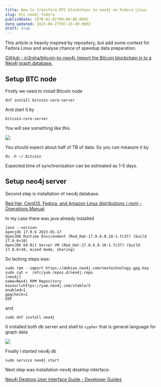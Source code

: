 ```yaml
---
title: How to transform BTC blockchain to neo4j on Fedora Linux
slug: btc-neo4j-fedora
publishDate: 1970-01-01T00:00:00.000Z
date_updated: 2023-04-27T07:25:49.000Z
draft: true
---
```


This article is heavily inspired by repository, but add some context for Fedora Linux and analyse chance of speedup data preparation.

[GitHub - in3rsha/bitcoin-to-neo4j: Import the Bitcoin blockchain in to a Neo4j graph database.](https://github.com/in3rsha/bitcoin-to-neo4j)

## Setup BTC node

Firstly we need to install Bitcoin node

```
dnf install bitcoin-core-server
```

And start it by

```
bitcoin-core-server
```

You will see something like this

![](http://localhost:8484/c8665561-71c4-4336-9923-22980843b17b.avif)

You should expect about half of TB of data. So you can measure it by

```
du -h ~/.bitcoin
```

Expected time of synchronization can be estimated as 1-5 days.

## Setup neo4j server

Second step is installation of neo4j database.

[Red Hat, CentOS, Fedora, and Amazon Linux distributions (.rpm) - Operations Manual](https://neo4j.com/docs/operations-manual/current/installation/linux/rpm/)

In my case there was java already installed

```
java --version
openjdk 17.0.6 2023-01-17
OpenJDK Runtime Environment (Red_Hat-17.0.6.0.10-1.fc37) (build 17.0.6+10)
OpenJDK 64-Bit Server VM (Red_Hat-17.0.6.0.10-1.fc37) (build 17.0.6+10, mixed mode, sharing)
```

So lacking steps was:

```
sudo rpm --import https://debian.neo4j.com/neotechnology.gpg.key
sudo cat <  /etc/yum.repos.d/neo4j.repo
[neo4j]
name=Neo4j RPM Repository
baseurl=https://yum.neo4j.com/stable/5
enabled=1
gpgcheck=1
EOF
```

and

```
sudo dnf install neo4j
```

It installed both db server and shell to `cypher` that is general language for graph data

![](http://localhost:8484/1b2da78e-7d6e-4bdb-bdae-7cc98e5c4678.avif)

Finally i started neo4j db

```
sudo service neo4j start
```

Next step was installation neo4j desktop interface.

[Neo4j Desktop User Interface Guide - Developer Guides](https://neo4j.com/developer/neo4j-desktop/)
